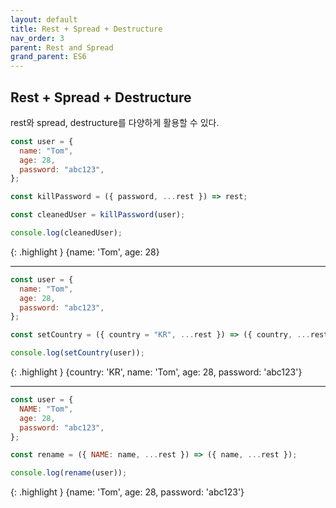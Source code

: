 ```yaml
---
layout: default
title: Rest + Spread + Destructure
nav_order: 3
parent: Rest and Spread
grand_parent: ES6
---
```


## Rest + Spread + Destructure

rest와 spread, destructure를 다양하게 활용할 수 있다.

```js
const user = {
  name: "Tom",
  age: 28,
  password: "abc123",
};

const killPassword = ({ password, ...rest }) => rest;

const cleanedUser = killPassword(user);

console.log(cleanedUser);
```

{: .highlight }
{name: 'Tom', age: 28}

---

```js
const user = {
  name: "Tom",
  age: 28,
  password: "abc123",
};

const setCountry = ({ country = "KR", ...rest }) => ({ country, ...rest });

console.log(setCountry(user));
```

{: .highlight }
{country: 'KR', name: 'Tom', age: 28, password: 'abc123'}

---

```js
const user = {
  NAME: "Tom",
  age: 28,
  password: "abc123",
};

const rename = ({ NAME: name, ...rest }) => ({ name, ...rest });

console.log(rename(user));
```

{: .highlight }
{name: 'Tom', age: 28, password: 'abc123'}
